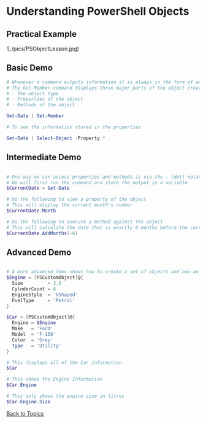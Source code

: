 # Understanding PowerShell Objects

## Practical Example

![./pics/PSObjectLesson.jpg)


## Basic Demo

```PowerShell
# Whenever a command outputs information it is always in the form of an Object
# The Get-Member command displays three major parts of the object created by the Get-Date command:
# - The object type
# - Properties of the object
# - Methods of the object

Get-Date | Get-Member

# To see the information stored in the properties

Get-Date | Select-Object -Property *
```

## Intermediate Demo

```PowerShell

# One way we can access properties and methods is via the . (dot) notation
# We will first run the command and store the output in a variable
$CurrentDate = Get-Date

# Do the following to view a property of the object
# This will display the current month's number
$CurrentDate.Month

# Do the following to execute a method against the object 
# This will calculate the date that is exactly 6 months before the current date
$CurrentDate.AddMonths(-6)
```

## Advanced Demo

```PowerShell

# A more advanced demo shows how to create a set of objects and how an object can contain other objects
$Engine = [PSCustomObject]@{
  Size         = 3.3
  CylnderCount = 6
  EngineStyle  = 'VShaped'
  FuelType     = 'Petrol'
}

$Car = [PSCustomObject]@{
  Engine = $Engine
  Make   = 'Ford'
  Model  = 'F-150'
  Color  = 'Grey'
  Type   = 'Utility'
}

# This displays all of the Car information
$Car

# This shows the Engine Information
$Car.Engine

# This only shows the engine size in litres 
$Car.Engine.Size


```

[Back to Topics](../README.md#morning-session)
